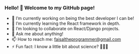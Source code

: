 ### Hello! 👋 Welcome to my GitHub page!


- 🔭 I’m currently working on being the best developer I can be!
- 🌱 I’m currently learning the React framework in depth.
- 👯 I’m looking to collaborate on React/Django projects. 
- 💬 Ask me about anything!
- 📫 How to reach me: faisaltheprogrammer@gmail.com
- ⚡ Fun fact: I know a little bit about science? 🤷🏽‍♂️

